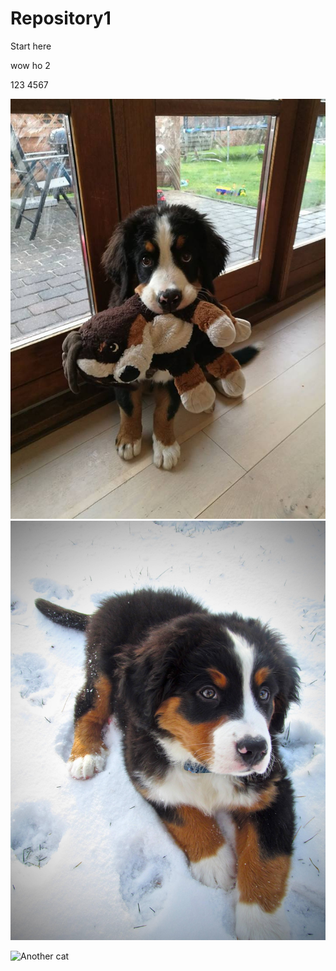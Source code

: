 # Repository1

Start here

wow ho 2

123
4567


![Puppy](./image/puppy01.jpg)
![Puppy](./image/puppy02.jpg)

![Another cat](https://i.imgur.com/5fnqqQ7.jpg)